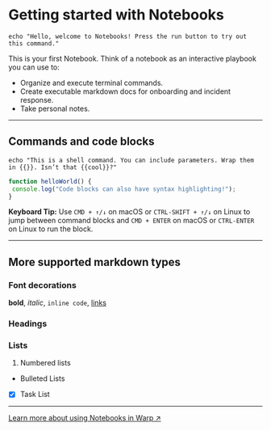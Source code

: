 # Getting started with Notebooks
```warp-runnable-command
echo "Hello, welcome to Notebooks! Press the run button to try out this command."
```
This is your first Notebook\. Think of a notebook as an interactive playbook you can use to\:
* Organize and execute terminal commands\.
* Create executable markdown docs for onboarding and incident response\.
* Take personal notes\.
***
## Commands and code blocks
```warp-runnable-command
echo "This is a shell command. You can include parameters. Wrap them in {{}}. Isn’t that {{cool}}?"
```
```js
function helloWorld() {
 console.log("Code blocks can also have syntax highlighting!");
}
```
**Keyboard Tip\:** Use `CMD + ↑/↓` on macOS or `CTRL-SHIFT + ↑/↓` on Linux to jump between command blocks and `CMD + ENTER` on macOS or `CTRL-ENTER` on Linux to run the block\.
***
## More supported markdown types
### Font decorations
**bold**\, *italic*\, `inline code`\, [links](https://warp.dev/)
### Headings
### Lists
1. Numbered lists
* Bulleted Lists
- [x] Task List
***
[Learn more about using Notebooks in Warp ↗ ](https://docs.warp.dev/features/warp-drive/notebooks) 